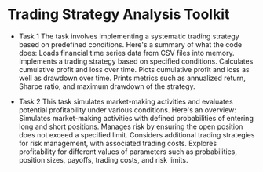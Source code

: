 # Trading Strategy Analysis Toolkit

- Task 1
The task involves implementing a systematic trading strategy based on predefined conditions. Here's a summary of what the code does: Loads financial time series data from CSV files into memory.
Implements a trading strategy based on specified conditions.
Calculates cumulative profit and loss over time.
Plots cumulative profit and loss as well as drawdown over time.
Prints metrics such as annualized return, Sharpe ratio, and maximum drawdown of the strategy.

- Task 2
This task simulates market-making activities and evaluates potential profitability under various conditions. Here's an overview:
Simulates market-making activities with defined probabilities of entering long and short positions.
Manages risk by ensuring the open position does not exceed a specified limit.
Considers additional trading strategies for risk management, with associated trading costs.
Explores profitability for different values of parameters such as probabilities, position sizes, payoffs, trading costs, and risk limits.
